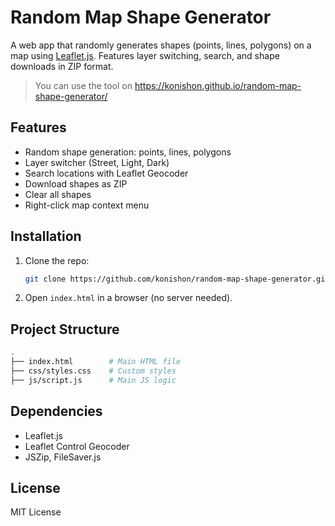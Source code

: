 
# Random Map Shape Generator


A web app that randomly generates shapes (points, lines, polygons) on a map using [Leaflet.js](https://leafletjs.com/). Features layer switching, search, and shape downloads in ZIP format. 

> You can use the tool on https://konishon.github.io/random-map-shape-generator/

## Features

- Random shape generation: points, lines, polygons
- Layer switcher (Street, Light, Dark)
- Search locations with Leaflet Geocoder
- Download shapes as ZIP
- Clear all shapes
- Right-click map context menu

## Installation

1. Clone the repo:
   ```bash
   git clone https://github.com/konishon/random-map-shape-generator.git
   ```
2. Open `index.html` in a browser (no server needed).

## Project Structure

```bash
.
├── index.html        # Main HTML file
├── css/styles.css    # Custom styles
├── js/script.js      # Main JS logic
```

## Dependencies

- Leaflet.js
- Leaflet Control Geocoder
- JSZip, FileSaver.js



## License

MIT License

